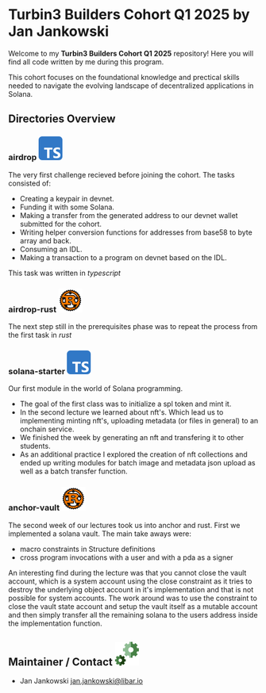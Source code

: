 # Turbin3 Builders Cohort Q1 2025 by Jan Jankowski

Welcome to my **Turbin3 Builders Cohort Q1 2025** repository! Here you will find all code written by me during this program.

This cohort focuses on the foundational knowledge and prectical skills needed to navigate the evolving landscape of decentralized applications in Solana.

## Directories Overview

### airdrop <img src="./assets/typescript-icon.svg">

The very first challenge recieved before joining the cohort.
The tasks consisted of:

- Creating a keypair in devnet.
- Funding it with some Solana.
- Making a transfer from the generated address to our devnet wallet submitted for the cohort.
- Writing helper conversion functions for addresses from base58 to byte array and back.
- Consuming an IDL.
- Making a transaction to a program on devnet based on the IDL.

This task was written in _typescript_

### airdrop-rust <img src="./assets/rust-icon.svg">

The next step still in the prerequisites phase was to repeat the process from the first task in _rust_

### solana-starter <img src="./assets/typescript-icon.svg">

Our first module in the world of Solana programming.

- The goal of the first class was to initialize a spl token and mint it.
- In the second lecture we learned about nft's. Which lead us to implementing minting nft's,
  uploading metadata (or files in general) to an onchain service.
- We finished the week by generating an nft and transfering it to other students.
- As an additional practice I explored the creation of nft collections and ended up writing modules
  for batch image and metadata json upload as well as a batch transfer function.

### anchor-vault <img src="./assets/rust-icon.svg">

The second week of our lectures took us into anchor and rust. First we implemented a
solana vault. The main take aways were:

- macro constraints in Structure definitions
- cross program invocations with a user and with a pda as a signer

An interesting find during the lecture was that you cannot close the vault account,
which is a system account using the close constraint as it tries to destroy the underlying object account
in it's implementation and that is not possible for system accounts. The work around was to use the constraint
to close the vault state account and setup the vault itself as a mutable account and then simply transfer all the
remaining solana to the users address inside the implementation function.

## Maintainer / Contact <img src="./assets/gears-icon.svg">

- Jan Jankowski jan.jankowski@libar.io
